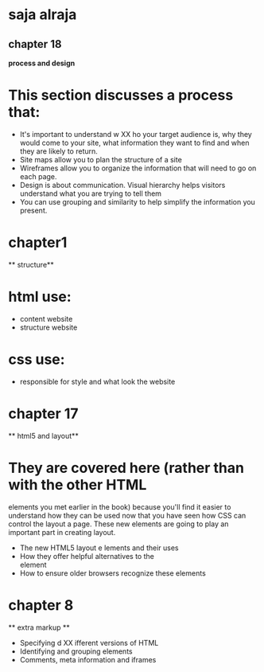 # saja alraja
## chapter 18
 **process and design**
 

# This section discusses a process that:

- It's important to understand w XX ho your target audience
is, why they would come to your site, what information
they want to find and when they are likely to return.
- Site maps allow you to plan the structure of a site
- Wireframes allow you to organize the information that
will need to go on each page.
- Design is about communication. Visual hierarchy helps
visitors understand what you are trying to tell them
- You can use grouping and similarity to help simplify
the information you present.
# chapter1
** structure**
# html use:
+ content website
+ structure website
# css use:
* responsible for style and what look the website 


# chapter 17
** html5 and layout**
#  They are covered here (rather than with the other HTML
elements you met earlier in the book) because you'll find
it easier to understand how they can be used now that you
have seen how CSS can control the layout a page. These
new elements are going to play an important part in creating layout.
- The new HTML5 layout e  lements and their uses
- How they offer helpful alternatives to the <div> element
- How to ensure older browsers recognize these elements

# chapter 8
** extra markup **
- Specifying d XX ifferent versions of HTML
- Identifying and grouping elements
- Comments, meta information and iframes


